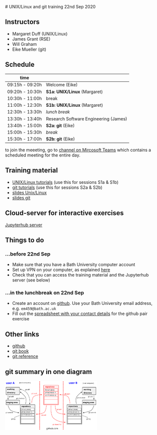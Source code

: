 <title>UNIX/Linux and git training 22nd Sep 2020</title>
# UNIX/Linux and git training 22nd Sep 2020

## Instructors 

* Margaret Duff (UNIX/Linux)
* James Grant (RSE)
* Will Graham
* Eike Mueller (git)

## Schedule

| time            |                            |
| --------------- | -------------------------- |
| 09:15h - 09:20h | Welcome (Eike)             |
| 09:20h - 10:30h | **S1a: UNIX/Linux** (Margaret) |
| 10:30h - 11:00h | break                      |
| 11:00h - 12:30h | **S1b: UNIX/Linux** (Margaret) |
| 12:30h - 13:30h | _lunch break_              |
| 13:30h - 13:40h | Research Software Engineering (James) |
| 13:40h - 15:00h | **S2a: git** (Eike)          |
| 15:00h - 15:30h | _break_                    |
| 15:30h - 17:00h | **S2b: git** (Eike)          |

to join the meeeting, go to [channel on Mircosoft Teams](https://teams.microsoft.com/l/channel/19%3a795283aae47a4006819fa593e4a6523e%40thread.tacv2/UNIX%2520and%2520git?groupId=e35d509e-83cc-4208-ae1d-7e9f096d6dd9&tenantId=377e3d22-4ea1-422d-b0ad-8fcc89406b9e) which contains a scheduled meeting for the entire day.

## Training material
* [UNIX/Linux tutorials](https://arc-lessons.github.io/intro-linux/00_schedule.html) (use this for sessions S1a & S1b)
* [git tutorials](<https://arc-lessons.github.io/version-control-git/00_schedule.html>) (use this for sessions S2a & S2b)
* [slides Unix/Linux](https://people.bath.ac.uk/em459/)
* [slides git](https://people.bath.ac.uk/em459/samba_training/slides/slides_git.pdf)

## Cloud-server for interactive exercises
[Jupyterhub server](https://dev.jupyterhub.bath.ac.uk)

## Things to do

### ...before 22nd Sep
* Make sure that you have a Bath University computer account
* Set up VPN on your computer, as explained [here](https://www.bath.ac.uk/guides/setting-up-vpn-on-your-device/)
* Check that you can access the training material and the Jupyterhub server (see below)

### ...in the lunchbreak on 22nd Sep
* Create an account on [github](https://www.github.com). Use your Bath University email address, e.g. `em459@bath.ac.uk`
* Fill out the [spreadsheet with your contact details](https://docs.google.com/spreadsheets/d/1pvtEDYiz_PqowN8qmvwqketSQolj4O4VhBc1o-umHvg/edit?usp=sharing) for the github pair exercise

## Other links
* [github](https://www.github.com)
* [git book](https://git-scm.com/book)
* [git reference](https://git-scm.com/docs)

## git summary in one diagram
<img src="slides/git_overview.svg"
     alt="git: schematic overview"     
     style="float"
     width="60%"/>
